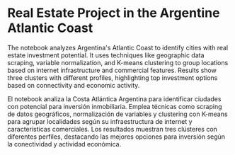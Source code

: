 # Real Estate Project in the Argentine Atlantic Coast

The notebook analyzes Argentina's Atlantic Coast to identify cities with real estate investment potential. It uses techniques like geographic data scraping, variable normalization, and K-means clustering to group locations based on internet infrastructure and commercial features. Results show three clusters with different profiles, highlighting top investment options based on connectivity and economic activity.

El notebook analiza la Costa Atlántica Argentina para identificar ciudades con potencial para inversión inmobiliaria. Emplea técnicas como scraping de datos geográficos, normalización de variables y clustering con K-means para agrupar localidades según su infraestructura de internet y características comerciales. Los resultados muestran tres clústeres con diferentes perfiles, destacando las mejores opciones para inversión según la conectividad y actividad económica.
